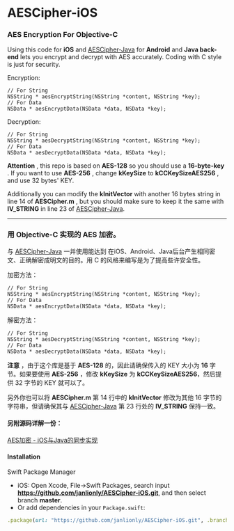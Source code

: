 # AESCipher-iOS

### AES Encryption For Objective-C

Using this code for __iOS__ and [AESCipher-Java](https://github.com/WelkinXie/AESCipher-Java) for __Android__ and __Java back-end__ lets you encrypt and decrypt with AES accurately. Coding with C style is just for security.

Encryption:

```
// For String 
NSString * aesEncryptString(NSString *content, NSString *key);
// For Data
NSData * aesEncryptData(NSData *data, NSData *key);
```

Decryption:

```
// For String 
NSString * aesDecryptString(NSString *content, NSString *key);
// For Data
NSData * aesDecryptData(NSData *data, NSData *key);
```

__Attention__ , this repo is based on __AES-128__ so you should use a __16-byte-key__ . If you want to use __AES-256__ , change __kKeySize__ to __kCCKeySizeAES256__ , and use 32 bytes' KEY.

Additionally you can modify the __kInitVector__ with another 16 bytes string in line 14 of __AESCipher.m__ , but you should make sure to keep it the same with __IV_STRING__ in line 23 of [AESCipher-Java](https://github.com/WelkinXie/AESCipher-Java).

---

### 用 Objective-C 实现的 AES 加密。

与 [AESCipher-Java](https://github.com/WelkinXie/AESCipher-Java) 一并使用能达到 在iOS、Android、Java后台产生相同密文、正确解密成明文的目的。用 C 的风格来编写是为了提高些许安全性。

加密方法：

```
// For String 
NSString * aesEncryptString(NSString *content, NSString *key);
// For Data
NSData * aesEncryptData(NSData *data, NSData *key);
```

解密方法：

```
// For String 
NSString * aesDecryptString(NSString *content, NSString *key);
// For Data
NSData * aesDecryptData(NSData *data, NSData *key);
```

__注意__ ，由于这个库是基于 __AES-128__ 的，因此请确保传入的 KEY 大小为 __16__ 字节。如果要使用 __AES-256__ ，修改 __kKeySize__ 为 __kCCKeySizeAES256__，然后提供 32 字节的 KEY 就可以了。

另外你也可以将 __AESCipher.m__ 第 14 行中的 __kInitVector__ 修改为其他 16 字节的字符串，但请确保其与 [AESCipher-Java](https://github.com/WelkinXie/AESCipher-Java) 第 23 行处的 __IV_STRING__ 保持一致。

#### 另附源码详解一份：

[AES加密 - iOS与Java的同步实现](http://www.welkinx.com/2016/07/30/10/)

#### Installation
Swift Package Manager
- iOS: Open Xcode, File->Swift Packages, search input **https://github.com/janlionly/AESCipher-iOS.git**, and then select branch **master**.
- Or add dependencies in your `Package.swift`:
``` ruby
.package(url: "https://github.com/janlionly/AESCipher-iOS.git", .branch("master")),
```